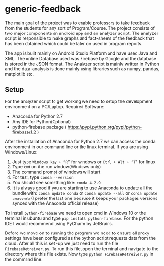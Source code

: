 # generic-feedback
The main goal of the project was to enable professors to take feedback from the students for any sort of Program/Course. 
The project consists of two major components an android app and an analyzer script.
The analyzer script is responsible to make graphs and fact-sheets of the feedback that has been obtained which could be later on used in program reports.

The app is built mainly on Android Studio Platform and have used Java and XML.
The online Database used was Firebase by Google and the database is stored in the JSON format.
The Analyzer script is mainly written in Python and the data-analysis is done mainly using libraries such as numpy, pandas, matplotlib etc.

## Setup
For the analyzer script to get working we need to setup the development environment on a PC/Laptop. 
Required Software:
-	Anaconda for Python 2.7
-	Any IDE for Python(Optional)
-	python-firebase package ( https://pypi.python.org/pypi/python-firebase/1.2 )

After the installation of Anaconda for Python 2.7 we can access the conda environment in our command line or the linux terminal.
If you are using Windows/Linux:
1.	Just type `Windows key + “R”` for windows or  `Ctrl + Alt + “T”` for linux
2.	Type `cmd` on the run window(Windows only)
3.	The command prompt of windows will start
4.	For test, type `conda --version` 
5.	You should see something like: `conda 4.2.9`
6.	It is always good if you are starting to use Anaconda to update all the bundle with: `conda update conda` or `conda update --all` or `conda update anaconda` (I prefer the last one because it keeps your packages versions synced with the Anaconda official release)

To install `python-firebase` we need to open cmd in Windows 10 or the terminal in ubuntu and type 
`pip install python-firebase`.
For the python IDE I would recommend using PyCharm by JetBrains. 

Before we move on to running the program we need to ensure all proxy settings have been configured as the python script requests data from the cloud.
After all this is set -up we just need to run the file `FirebaseRetreiver.py`. To run this file, open the terminal and navigate to the directory where this file exists. Now type 
`python FirebaseRetreiver.py` in the command line.
